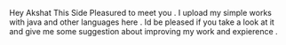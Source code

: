 Hey Akshat This Side 
Pleasured to meet you . 
I upload my simple works with java and other languages here .
Id be pleased if you take a look at it and give me some suggestion about improving my work and expierence .
